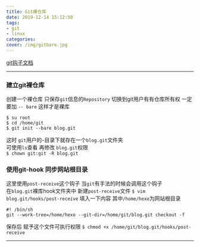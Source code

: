 ```yaml
---
title: Git裸仓库
date: 2019-12-14 15:12:50
tags: 
- git
- linux
categories:
cover: /img/gitbare.jpg
---
```


[git钩子文档](https://git-scm.com/book/zh/v2/自定义-Git-Git-钩子)  
***

###  建立git裸仓库
创建一个裸仓库 只保存`git`信息的`Repository`
切换到git用户有有仓库所有权 
一定要加 `-- bare` 这样才是裸库
``` git
$ su root 
$ cd /home/git
$ git init --bare blog.git
```
这时 `git`用户的`~`目录下就存在一个`blog.git`文件夹  
可使用`ls`查看 再修改 `blog.git`权限  
`$ chown git:git -R blog.git`

### 使用git-hook 同步网站根目录
这里使用`post-receive`这个钩子 当`git`有手法的时候会调用这个钩子  
在`blog.git`裸库hook文件夹中 新建`post-receive`文件
`$ vim blog.git/hooks/post-receive`
填入一下内容 其中`/home/hexo`为网站根目录
``` git
#! /bin/sh
git --work-tree=/home/hexo --git-dir=/home/git/blog.git checkout -f
```
保存后 赋予这个文件可执行权限
`$ chmod +x /home/git/blog.git/hooks/post-receive`

***